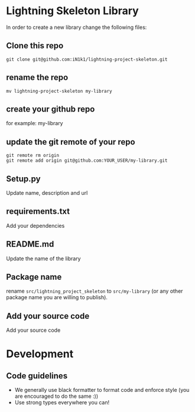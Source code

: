 Lightning Skeleton Library
============================

In order to create a new library change the following files:

## Clone this repo
```git clone git@github.com:iN1k1/lightning-project-skeleton.git```

## rename the repo
```mv lightning-project-skeleton my-library```

## create your github repo
for example: my-library

## update the git remote of your repo
```shell
git remote rm origin
git remote add origin git@github.com:YOUR_USER/my-library.git
```

## Setup.py
Update name, description and url

## requirements.txt
Add your dependencies

## README.md
Update the name of the library

## Package name
rename `src/lightning_project_skeleton` to `src/my-library` (or any other package name you are willing to publish).

## Add your source code
Add your source code


# Development

## Code guidelines
- We generally use black formatter to format code and enforce style (you are encouraged to do the same :))
- Use strong types everywhere you can!
